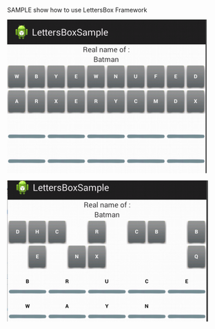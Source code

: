 SAMPLE show how to use LettersBox Framework

![Alt text](screen1.png?raw=true)

![Alt text](screen2.png?raw=true)